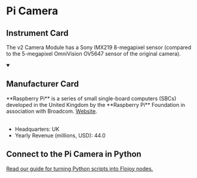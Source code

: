 
# Pi Camera

## Instrument Card

The v2 Camera Module has a Sony IMX219 8-megapixel sensor (compared to the 5-megapixel OmniVision OV5647 sensor of the original camera).

<details open>
<summary><h2>Manufacturer Card</h2></summary>
**Raspberry Pi** is a series of small single-board computers (SBCs) developed in the United Kingdom by the **Raspberry Pi** Foundation in association with Broadcom. <a href="https://www.raspberrypi.org/">Website</a>.
<br></br>
<ul>
  <li>Headquarters: UK</li>
  <li>Yearly Revenue (millions, USD): 44.0</li>
</ul>
</details>

## Connect to the Pi Camera in Python

[Read our guide for turning Python scripts into Flojoy nodes.](https://docs.flojoy.ai/custom-nodes/creating-custom-node/)


